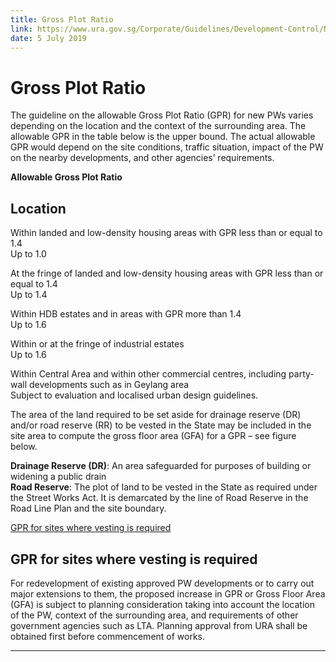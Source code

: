 ```yaml
---
title: Gross Plot Ratio
link: https://www.ura.gov.sg/Corporate/Guidelines/Development-Control/Non-Residential/PW/GPR
date: 5 July 2019
---
```


# Gross Plot Ratio

The guideline on the allowable Gross Plot Ratio (GPR) for new PWs varies depending on the location and the context of the surrounding area. The allowable GPR in the table below is the upper bound. The actual allowable GPR would depend on the site conditions, traffic situation, impact of the PW on the nearby developments, and other agencies’ requirements.

**Allowable Gross Plot Ratio**

## Location
Within landed and low-density housing areas with GPR less than or equal to 1.4  
Up to 1.0

At the fringe of landed and low-density housing areas with GPR less than or equal to 1.4  
Up to 1.4

Within HDB estates and in areas with GPR more than 1.4   
Up to 1.6

Within or at the fringe of industrial estates  
Up to 1.6

Within Central Area and within other commercial centres, including party-wall developments such as in Geylang area  
Subject to evaluation and localised urban design guidelines.

The area of the land required to be set aside for drainage reserve (DR) and/or road reserve (RR) to be vested in the State may be included in the site area to compute the gross floor area (GFA) for a GPR – see figure below.

**Drainage Reserve (DR)**: An area safeguarded for purposes of building or widening a public drain  
**Road Reserve**: The plot of land to be vested in the State as required under the Street Works Act. It is demarcated by the line of Road Reserve in the Road Line Plan and the site boundary.

[GPR for sites where vesting is required](https://www.ura.gov.sg/-/media/Corporate/Guidelines/Development-control/Flats-Condominiums/F01_Gross_Plot_Ratio.jpg?h=100%25&w=100%25)

## GPR for sites where vesting is required

For redevelopment of existing approved PW developments or to carry out major extensions to them, the proposed increase in GPR or Gross Floor Area (GFA) is subject to planning consideration taking into account the location of the PW, context of the surrounding area, and requirements of other government agencies such as LTA. Planning approval from URA shall be obtained first before commencement of works.

---


